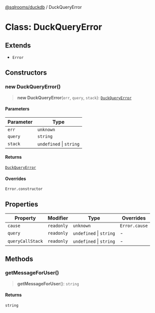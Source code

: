 [@sqlrooms/duckdb](../index.md) / DuckQueryError

# Class: DuckQueryError

## Extends

- `Error`

## Constructors

### new DuckQueryError()

> **new DuckQueryError**(`err`, `query`, `stack`): [`DuckQueryError`](DuckQueryError.md)

#### Parameters

| Parameter | Type |
| ------ | ------ |
| `err` | `unknown` |
| `query` | `string` |
| `stack` | `undefined` \| `string` |

#### Returns

[`DuckQueryError`](DuckQueryError.md)

#### Overrides

`Error.constructor`

## Properties

| Property | Modifier | Type | Overrides |
| ------ | ------ | ------ | ------ |
| <a id="cause"></a> `cause` | `readonly` | `unknown` | `Error.cause` |
| <a id="query-1"></a> `query` | `readonly` | `undefined` \| `string` | - |
| <a id="querycallstack"></a> `queryCallStack` | `readonly` | `undefined` \| `string` | - |

## Methods

### getMessageForUser()

> **getMessageForUser**(): `string`

#### Returns

`string`
